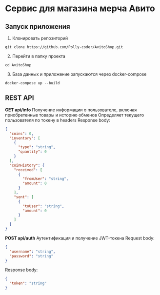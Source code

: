 # Сервис для магазина мерча Авито

## Запуск приложения
1. Клонировать репозиторий
```
git clone https://github.com/Polly-coder/AvitoShop.git
```
2. Перейти в папку проекта
```
cd AvitoShop
```
3. База данных и приложение запускаются через docker-compose
```
docker-compose up --build
```


## REST API

**GET api/info**
Получение информации о пользователе, включая приобретенные товары и историю обменов
Определяет текущего пользователя по токену в headers
Response body:
```json
{
  "coins": 0,
  "inventory": [
    {
      "type": "string",
      "quantity": 0
    }
  ],
  "coinHistory": {
    "received": [
      {
        "fromUser": "string",
        "amount": 0
      }
    ],
    "sent": [
      {
        "toUser": "string",
        "amount": 0
      }
    ]
  }
}
```
**POST api/auth**
Аутентификация и получение JWT-токена
Request body:
```json
{
  "username": "string",
  "password": "string"
}
```
Response body:
```json
{
  "token": "string"
}
```